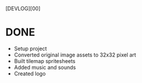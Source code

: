 [DEVLOG][00]


# DONE

- Setup project
- Converted original image assets to 32x32 pixel art
- Built tilemap spritesheets
- Added music and sounds
- Created logo

